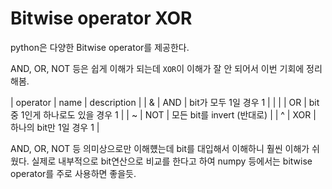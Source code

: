# Bitwise operator XOR

python은 다양한 Bitwise operator를 제공한다.

AND, OR, NOT 등은 쉽게 이해가 되는데 `XOR`이 이해가 잘 안 되어서 이번 기회에 정리해봄.


| operator | name | description                           |
| &        | AND  | bit가 모두 1일 경우 1                 |
| \|       | OR   | bit 중 1인게 하나로도 있을 경우 1     |
| ~        | NOT  | 모든 bit를 invert (반대로)            |
| ^        | XOR  | 하나의 bit만 1일 경우 1               |


AND, OR, NOT 등 의미상으로만 이해헀는데 bit를 대입해서 이해하니 훨씬 이해가 쉬웠다. 실제로 내부적으로 bit연산으로 비교를 한다고 하여 numpy 등에서는 bitwise operator를 주로 사용하면 좋을듯.
